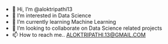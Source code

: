 - 👋 Hi, I’m @aloktripathi13
- 👀 I’m interested in Data Science
- 🌱 I’m currently learning Machine Learning
- 💞️ I’m looking to collaborate on Data Science related projects
- 📫 How to reach me.. ALOKTRIPATHI.13@GMAIL.COM

<!---
aloktripathi13/aloktripathi13 is a ✨ special ✨ repository because its `README.md` (this file) appears on your GitHub profile.
You can click the Preview link to take a look at your changes.
--->
